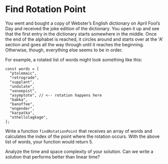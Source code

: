 # Find Rotation Point

You went and bought a copy of Webster’s English dictionary on April Fool’s Day and received the joke edition of the dictionary. You open it up and see that the first entry in the dictionary starts somewhere in the middle. Once the end of the alphabet is reached, it circles around and starts over at the 'A’ section and goes all the way through until it reaches the beginning. Otherwise, though, everything else seems to be in order.

For example, a rotated list of words might look something like this:

    const words = [
      "ptolemaic",
      "retrograde",
      "supplant",
      "undulate",
      "xenoepist",
      "asymptote", // <-- rotation happens here
      "babka",
      "banoffee",
      "engender",
      "karpatka",
      "othellolagkage",
    ];

Write a function `findRotationPoint` that receives an array of words and calculates the index of the point where the rotation occurs. With the above list of words, your function would return 5.

Analyze the time and space complexity of your solution. Can we write a solution that performs better than linear time?
